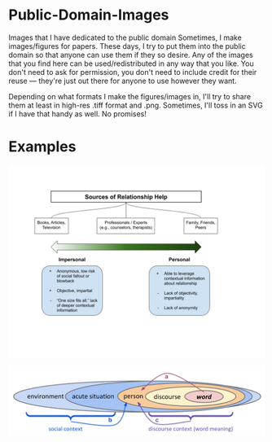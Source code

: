 # Public-Domain-Images
 Images that I have dedicated to the public domain
 Sometimes, I make images/figures for papers. These days, I try to put them into the public domain so that anyone can use them if they so desire.
 Any of the images that you find here can be used/redistributed in any way that you like. You don't need to ask for permission, you don't need to include credit for their reuse — they're just out there for anyone to use however they want.
 
 Depending on what formats I make the figures/images in, I'll try to share them at least in high-res .tiff format and .png. Sometimes, I'll toss in an SVG if I have that handy as well. No promises!
 
# Examples

 ![Sources of relationship support](https://github.com/ryanboyd/Public-Domain-Images/blob/main/Relationship%20Support%20Sources%20-%20Personal%20vs%20Impersonal/Figure%201.png)
 
  ![Words in a psychosocial context](https://github.com/ryanboyd/Public-Domain-Images/blob/main/Words%20in%20Psychosocial%20Context/Words%20in%20Psychosocial%20Context%20v1.png)

